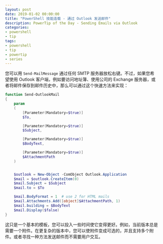 ```yaml
---
layout: post
date: 2019-01-02 00:00:00
title: "PowerShell 技能连载 - 通过 Outlook 发送邮件"
description: PowerTip of the Day - Sending Emails via Outlook
categories:
- powershell
- tip
tags:
- powershell
- tip
- powertip
- series
---
```

您可以用 `Send-MailMessage` 通过任何 SMTP 服务器放松右键。不过，如果您希望使用 Outlook 客户端，例如要访问地址簿、使用公司的 Exchange 服务器，或者将邮件保存到邮件历史中，那么可以通过这个快速方法来实现：

```powershell
function Send-OutlookMail
{
    param
    (
        [Parameter(Mandatory=$true)]
        $To,

        [Parameter(Mandatory=$true)]
        $Subject,

        [Parameter(Mandatory=$true)]
        $BodyText,

        [Parameter(Mandatory=$true)]
        $AttachmentPath
    )


    $outlook = New-Object -ComObject Outlook.Application
    $mail = $outlook.CreateItem(0)
    $mail.Subject = $Subject
    $mail.to = $To

    $mail.BodyFormat = 1  # use 2 for HTML mails
    $mail.Attachments.Add([object]$AttachmentPath, 1)
    $mail.building = $BodyText
    $mail.Display($false)
}
```

这只是一个基本的模板，您可以投入一些时间使它变得更好。例如，当前版本总是需要一个附件。在更复杂的版本中，您可以使附件变成可选的，并且支持多个附件。或者寻找一种方法发送邮件而不需要用户交互。

<!--本文国际来源：[Sending Emails via Outlook](https://community.idera.com/database-tools/powershell/powertips/b/tips/posts/sending-emails-via-outlook)-->
